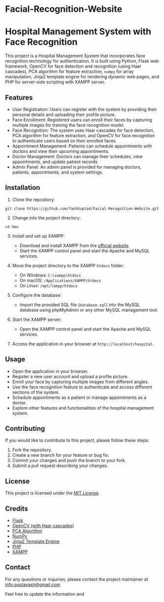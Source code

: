 # Facial-Recognition-Website


# Hospital Management System with Face Recognition

This project is a Hospital Management System that incorporates face recognition technology for authentication. It is built using Python, Flask web framework, OpenCV for face detection and recognition (using Haar cascades), PCA algorithm for feature extraction, `numpy` for array manipulation, Jinja2 template engine for rendering dynamic web pages, and PHP for server-side scripting with XAMPP server.

## Features

- User Registration: Users can register with the system by providing their personal details and uploading their profile picture.
- Face Enrollment: Registered users can enroll their faces by capturing multiple images for training the face recognition model.
- Face Recognition: The system uses Haar cascades for face detection, PCA algorithm for feature extraction, and OpenCV for face recognition to authenticate users based on their enrolled faces.
- Appointment Management: Patients can schedule appointments with doctors and view their upcoming appointments.
- Doctor Management: Doctors can manage their schedules, view appointments, and update patient records.
- Admin Panel: An admin panel is provided for managing doctors, patients, appointments, and system settings.

## Installation

1. Clone the repository:

```
git clone https://github.com/YashGupta4/Facial-Recognition-Website.git
```

2. Change into the project directory:

```
cd hms
```

3. Install and set up XAMPP:

   - Download and install XAMPP from the [official website](https://www.apachefriends.org/index.html).
   - Start the XAMPP control panel and start the Apache and MySQL services.

4. Move the project directory to the XAMPP `htdocs` folder:

   - On Windows: `C:\xampp\htdocs`
   - On macOS: `/Applications/XAMPP/htdocs`
   - On Linux: `/opt/lampp/htdocs`

5. Configure the database:

   - Import the provided SQL file (`database.sql`) into the MySQL database using phpMyAdmin or any other MySQL management tool.

6. Start the XAMPP server:

   - Open the XAMPP control panel and start the Apache and MySQL services.

7. Access the application in your browser at `http://localhost/hospital`.

## Usage

- Open the application in your browser.
- Register a new user account and upload a profile picture.
- Enroll your face by capturing multiple images from different angles.
- Use the face recognition feature to authenticate and access different sections of the system.
- Schedule appointments as a patient or manage appointments as a doctor.
- Explore other features and functionalities of the hospital management system.

## Contributing

If you would like to contribute to this project, please follow these steps:

1. Fork the repository.
2. Create a new branch for your feature or bug fix.
3. Commit your changes and push the branch to your fork.
4. Submit a pull request describing your changes.

## License

This project is licensed under the [MIT License](LICENSE).

## Credits

- [Flask](https://flask.palletsprojects.com/)
- [OpenCV (with Haar cascades)](https://opencv.org/)
- [PCA Algorithm](https://scikit-learn.org/stable/modules/generated/sklearn.decomposition.PCA.html)
- [NumPy](https://numpy.org/)
- [Jinja2 Template Engine](https://jinja.palletsprojects.com/)
- [PHP](https://www.php.net/)
- [XAMPP](https://www.apachefriends.org/index.html)

## Contact

For any questions or inquiries, please contact the project maintainer at info.guptayash@gmail.com

Feel free to update the information and
